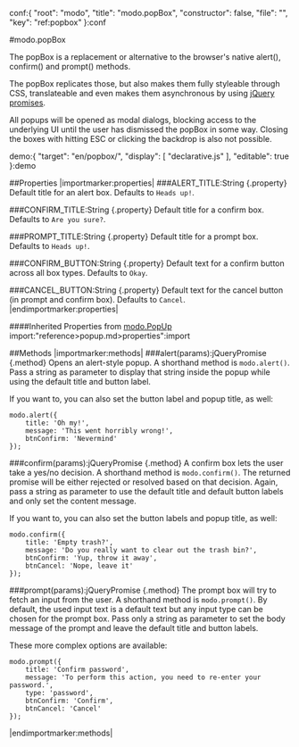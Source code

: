 conf:{
    "root": "modo",
    "title": "modo.popBox",
    "constructor": false,
    "file": "",
    "key": "ref:popbox"
}:conf

#modo.popBox

The popBox is a replacement or alternative to the browser's native alert(), confirm() and prompt() methods. 

The popBox replicates those, but also makes them fully styleable through CSS, translateable and even makes
them asynchronous by using [jQuery promises](http://api.jquery.com/Types/#Promise).

All popups will be opened as modal dialogs, blocking access to the underlying UI until the user has dismissed
the popBox in some way. Closing the boxes with hitting ESC or clicking the backdrop is also not possible.

demo:{
    "target": "en/popbox/",
    "display": [
        "declarative.js"
    ],
    "editable": true
}:demo

##Properties
|importmarker:properties|
###ALERT_TITLE:String {.property}
Default title for an alert box. Defaults to `Heads up!`.

###CONFIRM_TITLE:String {.property}
Default title for a confirm box. Defaults to `Are you sure?`.

###PROMPT_TITLE:String {.property}
Default title for a prompt box. Defaults to `Heads up!`.

###CONFIRM_BUTTON:String {.property}
Default text for a confirm button across all box types. Defaults to `Okay`.

###CANCEL_BUTTON:String {.property}
Default text for the cancel button (in prompt and confirm box). Defaults to `Cancel`.
|endimportmarker:properties|

####Inherited Properties from [modo.PopUp](element)
import:"reference>popup.md>properties":import

##Methods
|importmarker:methods|
###alert(params):jQueryPromise {.method}
Opens an alert-style popup. A shorthand method is `modo.alert()`. Pass a string as parameter to display that string inside the popup
while using the default title and button label.

If you want to, you can also set the button label and popup title, as well:

    modo.alert({
        title: 'Oh my!',
        message: 'This went horribly wrong!',
        btnConfirm: 'Nevermind'
    });
    
    
###confirm(params):jQueryPromise {.method}
A confirm box lets the user take a yes/no decision. A shorthand method is `modo.confirm()`. The returned promise will be either rejected or resolved
based on that decision. Again, pass a string as parameter to use the default title and default button labels
and only set the content message.

If you want to, you can also set the button labels and popup title, as well:

    modo.confirm({
        title: 'Empty trash?',
        message: 'Do you really want to clear out the trash bin?',
        btnConfirm: 'Yup, throw it away',
        btnCancel: 'Nope, leave it'
    });
    

###prompt(params):jQueryPromise {.method}
The prompt box will try to fetch an input from the user. A shorthand method is `modo.prompt()`. By default, the used input text is a default text but
any input type can be chosen for the prompt box. Pass only a string as parameter to set the body message of
the prompt and leave the default title and button labels.

These more complex options are available:

    modo.prompt({
        title: 'Confirm password',
        message: 'To perform this action, you need to re-enter your password.',
        type: 'password',
        btnConfirm: 'Confirm',
        btnCancel: 'Cancel'
    });

|endimportmarker:methods|